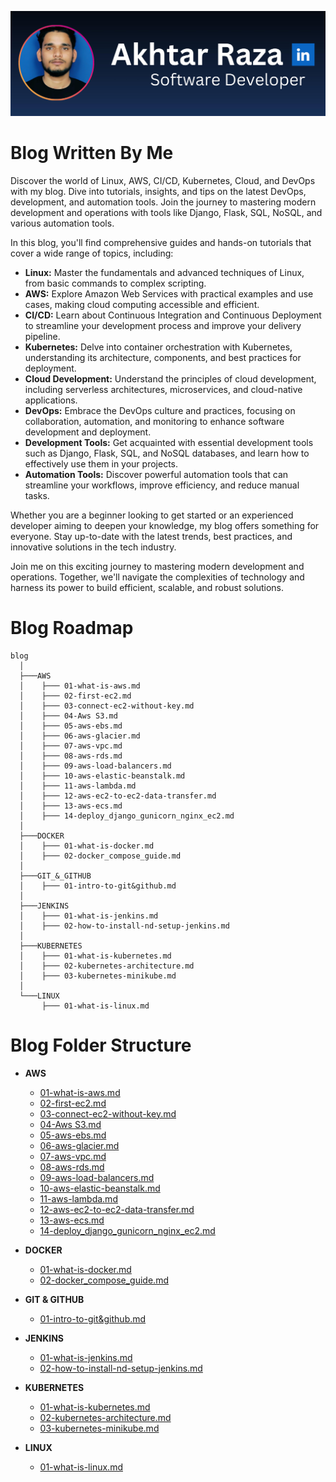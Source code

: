 ![akhtar-raza](./assets/mine/github-banner-mine.png)
# Blog Written By Me

Discover the world of Linux, AWS, CI/CD, Kubernetes, Cloud, and DevOps with my blog. Dive into tutorials, insights, and tips on the latest DevOps, development, and automation tools. Join the journey to mastering modern development and operations with tools like Django, Flask, SQL, NoSQL, and various automation tools.

In this blog, you'll find comprehensive guides and hands-on tutorials that cover a wide range of topics, including:

- **Linux:** Master the fundamentals and advanced techniques of Linux, from basic commands to complex scripting.
- **AWS:** Explore Amazon Web Services with practical examples and use cases, making cloud computing accessible and efficient.
- **CI/CD:** Learn about Continuous Integration and Continuous Deployment to streamline your development process and improve your delivery pipeline.
- **Kubernetes:** Delve into container orchestration with Kubernetes, understanding its architecture, components, and best practices for deployment.
- **Cloud Development:** Understand the principles of cloud development, including serverless architectures, microservices, and cloud-native applications.
- **DevOps:** Embrace the DevOps culture and practices, focusing on collaboration, automation, and monitoring to enhance software development and deployment.
- **Development Tools:** Get acquainted with essential development tools such as Django, Flask, SQL, and NoSQL databases, and learn how to effectively use them in your projects.
- **Automation Tools:** Discover powerful automation tools that can streamline your workflows, improve efficiency, and reduce manual tasks.

Whether you are a beginner looking to get started or an experienced developer aiming to deepen your knowledge, my blog offers something for everyone. Stay up-to-date with the latest trends, best practices, and innovative solutions in the tech industry.

Join me on this exciting journey to mastering modern development and operations. Together, we'll navigate the complexities of technology and harness its power to build efficient, scalable, and robust solutions.

# Blog Roadmap

```plaintext
blog
  │
  ├───AWS
  │    ├─── 01-what-is-aws.md
  │    ├─── 02-first-ec2.md
  │    ├─── 03-connect-ec2-without-key.md
  │    ├─── 04-Aws S3.md
  │    ├─── 05-aws-ebs.md
  │    ├─── 06-aws-glacier.md
  │    ├─── 07-aws-vpc.md
  │    ├─── 08-aws-rds.md
  │    ├─── 09-aws-load-balancers.md
  │    ├─── 10-aws-elastic-beanstalk.md
  │    ├─── 11-aws-lambda.md
  │    ├─── 12-aws-ec2-to-ec2-data-transfer.md
  │    ├─── 13-aws-ecs.md
  │    ├─── 14-deploy_django_gunicorn_nginx_ec2.md
  │
  ├───DOCKER
  │    ├─── 01-what-is-docker.md
  │    ├─── 02-docker_compose_guide.md
  │
  ├───GIT_&_GITHUB
  │    ├─── 01-intro-to-git&github.md
  │
  ├───JENKINS
  │    ├─── 01-what-is-jenkins.md
  │    ├─── 02-how-to-install-nd-setup-jenkins.md
  │
  ├───KUBERNETES
  │    ├─── 01-what-is-kubernetes.md
  │    ├─── 02-kubernetes-architecture.md
  │    ├─── 03-kubernetes-minikube.md
  │
  └───LINUX
       ├─── 01-what-is-linux.md
```




# Blog Folder Structure

- **AWS**
  - [01-what-is-aws.md](./AWS/01-what-is-aws.md)
  - [02-first-ec2.md](./AWS/02-first-ec2.md)
  - [03-connect-ec2-without-key.md](./AWS/03-connect-ec2-without-key.md)
  - [04-Aws S3.md](./AWS/04-Aws%20S3.md)
  - [05-aws-ebs.md](./AWS/05-aws-ebs.md)
  - [06-aws-glacier.md](./AWS/06-aws-glacier.md)
  - [07-aws-vpc.md](./AWS/07-aws-vpc.md)
  - [08-aws-rds.md](./AWS/08-aws-rds.md)
  - [09-aws-load-balancers.md](./AWS/09-aws-load-balancers.md)
  - [10-aws-elastic-beanstalk.md](./AWS/10-aws-elastic-beanstalk.md)
  - [11-aws-lambda.md](./AWS/11-aws-lambda.md)
  - [12-aws-ec2-to-ec2-data-transfer.md](./AWS/12-aws-ec2-to-ec2-data-transfer.md)
  - [13-aws-ecs.md](./AWS/13-aws-ecs.md)
  - [14-deploy_django_gunicorn_nginx_ec2.md](./AWS/14-deploy_django_gunicorn_nginx_ec2.md)

- **DOCKER**
  - [01-what-is-docker.md](./DOCKER/01-what-is-docker.md)
  - [02-docker_compose_guide.md](./DOCKER/02-docker_compose_guide.md)

- **GIT & GITHUB**
  - [01-intro-to-git&github.md](./GIT_&_GITHUB/01-intro-to-git&github.md)

- **JENKINS**
  - [01-what-is-jenkins.md](./JENKINS/01-what-is-jenkins.md)
  - [02-how-to-install-nd-setup-jenkins.md](./JENKINS/02-how-to-install-nd-setup-jenkins.md)

- **KUBERNETES**
  - [01-what-is-kubernetes.md](./KUBERNETES/01-what-is-kubernetes.md)
  - [02-kubernetes-architecture.md](./KUBERNETES/02-kubernetes-architecture.md)
  - [03-kubernetes-minikube.md](./KUBERNETES/03-kubernetes-minikube.md)

- **LINUX**
  - [01-what-is-linux.md](./LINUX/01-what-is-linux.md)




